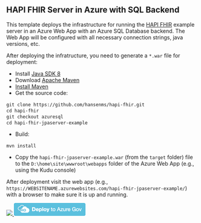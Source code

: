 HAPI FHIR Server in Azure with SQL Backend
--------------------------------------------------------------

This template deploys the infrastructure for running the [HAPI FHIR](http://hapifhir.io/) example server in an Azure Web App with an Azure SQL Database backend. The Web App will be configured with all necessary connection strings, java versions, etc. 

After deploying the infratructure, you need to generate a `*.war` file for deployment:

* Install [Java SDK 8](http://www.oracle.com/technetwork/java/javase/downloads/jdk8-downloads-2133151.html)
* Download [Apache Maven](https://maven.apache.org/download.cgi)
* [Install Maven](https://maven.apache.org/install)
* Get the source code:
```
git clone https://github.com/hansenms/hapi-fhir.git
cd hapi-fhir
git checkout azuresql
cd hapi-fhir-jpaserver-example
```
* Build:
```
mvn install
```
* Copy the `hapi-fhir-jpaserver-example.war` (from the `target` folder) file to the `D:\home\site\wwwroot\webapps` folder of the Azure Web App (e.g., using the Kudu console)


After deployment visit the web app (e.g., `https://WEBSITENAME.azurewebsites.com/hapi-fhir-jpaserver-example/`) with a browser to make sure it is up and running.


<a href="https://transmogrify.azurewebsites.net/hapi-fhir-sql/azuredeploy.json" target="_blank">
    <img src="http://azuredeploy.net/deploybutton.png"/>
</a>

<a href="https://transmogrify.azurewebsites.net/hapi-fhir-sql/azuredeploy.json?environment=gov" target="_blank">
<img src="https://raw.githubusercontent.com/Azure/azure-quickstart-templates/master/1-CONTRIBUTION-GUIDE/images/deploytoazuregov.png"
</a>
